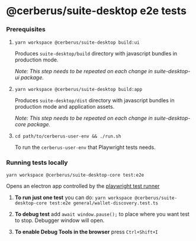# @cerberus/suite-desktop e2e tests

### Prerequisites

1. `yarn workspace @cerberus/suite-desktop build:ui`

    Produces `suite-desktop/build` directory with javascript bundles in production mode.

    _Note: This step needs to be repeated on each change in suite-desktop-ui package._

2. `yarn workspace @cerberus/suite-desktop build:app`

    Produces `suite-desktop/dist` directory with javascript bundles in production mode and application assets.

    _Note: This step needs to be repeated on each change in suite-desktop-core package._

3. `cd path/to/cerberus-user-env && ./run.sh`

    To run the `cerberus-user-env` that Playwright tests needs.

### Running tests locally

`yarn workspace @cerberus/suite-desktop-core test:e2e`

Opens an electron app controlled by the [playwright test runner](https://playwright.dev/)

1. **To run just one test** you can do: `yarn workspace @cerberus/suite-desktop-core test:e2e general/wallet-discovery.test.ts`

2. **To debug test** add `await window.pause();` to place where you want test to stop. Debugger window will open.

3. **To enable Debug Tools in the browser** press `Ctrl+Shift+I`
